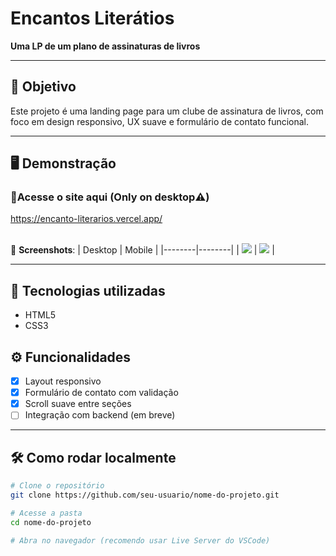 # Encantos Literátios

**Uma LP de um plano de assinaturas de livros**

---

## 🎯 Objetivo

Este projeto é uma landing page para um clube de assinatura de livros, com foco em design responsivo, UX suave e formulário de contato funcional.

---

## 🖥️ Demonstração

### 🔗Acesse o site aqui (Only on desktop⚠️)
https://encanto-literarios.vercel.app/



<br>📸 **Screenshots**:
| Desktop | Mobile |
|--------|--------|
| ![](./assets/desktop-preview.png) | ![](./assets/mobile-preview.png) |

---

## 🚀 Tecnologias utilizadas

- HTML5
- CSS3

  
## ⚙️ Funcionalidades

- [x] Layout responsivo
- [x] Formulário de contato com validação
- [x] Scroll suave entre seções
- [ ] Integração com backend (em breve)

---

## 🛠️ Como rodar localmente

```bash
# Clone o repositório
git clone https://github.com/seu-usuario/nome-do-projeto.git

# Acesse a pasta
cd nome-do-projeto

# Abra no navegador (recomendo usar Live Server do VSCode)
